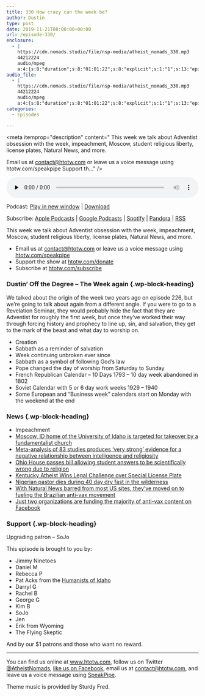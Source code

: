```yaml
---
title: 330 How crazy can the week be?
author: Dustin
type: post
date: 2019-11-21T08:00:00+00:00
url: /episode-330/
enclosure:
  - |
    https://cdn.nomads.studio/file/nsp-media/atheist_nomads_330.mp3
    44212224
    audio/mpeg
    a:4:{s:8:"duration";s:8:"01:01:22";s:8:"explicit";s:1:"1";s:13:"episode_title";s:26:"How crazy can the week be?";s:10:"episode_no";s:3:"330";}
audio_file:
  - |
    https://cdn.nomads.studio/file/nsp-media/atheist_nomads_330.mp3
    44212224
    audio/mpeg
    a:4:{s:8:"duration";s:8:"01:01:22";s:8:"explicit";s:1:"1";s:13:"episode_title";s:26:"How crazy can the week be?";s:10:"episode_no";s:3:"330";}
categories:
  - Episodes

---
```

<div itemscope itemtype="http://schema.org/AudioObject">
  <meta itemprop="name" content="330 How crazy can the week be?" />
  
  <meta itemprop="uploadDate" content="2019-11-21T01:00:00-07:00" />
  
  <meta itemprop="encodingFormat" content="audio/mpeg" />
  
  <meta itemprop="duration" content="PT1H01M22S" />
  
  <meta itemprop="description" content="
This week we talk about Adventist obsession with the week, impeachment, Moscow, student religious liberty, license plates, Natural News, and more.








Email us at contact@htotw.com or leave us a voice message using htotw.com/speakpipe
Support th..." />
  
  <meta itemprop="contentUrl" content="https://dts.podtrac.com/redirect.mp3/cdn.nomads.studio/file/nsp-media/atheist_nomads_330.mp3" />
  
  <meta itemprop="contentSize" content="42.2" />
  
  <div class="powerpress_player" id="powerpress_player_8593">
    <audio class="wp-audio-shortcode" id="audio-4114-337" preload="none" style="width: 100%;" controls="controls"><source type="audio/mpeg" src="https://dts.podtrac.com/redirect.mp3/cdn.nomads.studio/file/nsp-media/atheist_nomads_330.mp3?_=337" /><a href="https://dts.podtrac.com/redirect.mp3/cdn.nomads.studio/file/nsp-media/atheist_nomads_330.mp3">https://dts.podtrac.com/redirect.mp3/cdn.nomads.studio/file/nsp-media/atheist_nomads_330.mp3</a></audio>
  </div>
</div>

<p class="powerpress_links powerpress_links_mp3">
  Podcast: <a href="https://dts.podtrac.com/redirect.mp3/cdn.nomads.studio/file/nsp-media/atheist_nomads_330.mp3" class="powerpress_link_pinw" target="_blank" title="Play in new window" onclick="return powerpress_pinw('https://htotw.com/?powerpress_pinw=4114-podcast');" rel="nofollow">Play in new window</a> | <a href="https://dts.podtrac.com/redirect.mp3/cdn.nomads.studio/file/nsp-media/atheist_nomads_330.mp3" class="powerpress_link_d" title="Download" rel="nofollow" download="atheist_nomads_330.mp3">Download</a>
</p>

<p class="powerpress_links powerpress_subscribe_links">
  Subscribe: <a href="https://podcasts.apple.com/us/podcast/humanists-take-on-the-world/id530050098?mt=2&ls=1" class="powerpress_link_subscribe powerpress_link_subscribe_itunes" target="_blank" title="Subscribe on Apple Podcasts" rel="nofollow">Apple Podcasts</a> | <a href="https://www.google.com/podcasts?feed=aHR0cDovL2F0aGVpc3Rub21hZHMubGlic3luLmNvbS9yc3M%3D" class="powerpress_link_subscribe powerpress_link_subscribe_googleplay" target="_blank" title="Subscribe on Google Podcasts" rel="nofollow">Google Podcasts</a> | <a href="https://open.spotify.com/show/3LzK2xZGike6Tc1GEMtMbr?si=LieN9SNuTpq96smuaUsH8A" class="powerpress_link_subscribe powerpress_link_subscribe_spotify" target="_blank" title="Subscribe on Spotify" rel="nofollow">Spotify</a> | <a href="https://www.pandora.com/podcast/atheist-nomads/PC:10122?corr=62071012&part=ug" class="powerpress_link_subscribe powerpress_link_subscribe_pandora" target="_blank" title="Subscribe on Pandora" rel="nofollow">Pandora</a> | <a href="https://htotw.com/feed/podcast/" class="powerpress_link_subscribe powerpress_link_subscribe_rss" target="_blank" title="Subscribe via RSS" rel="nofollow">RSS</a>
</p>

This week we talk about Adventist obsession with the week, impeachment, Moscow, student religious liberty, license plates, Natural News, and more.

<!--more-->

  * Email us at <a href="mailto:contact@htotw.com” target=" rel="noopener noreferrer">contact@htotw.com</a> or leave us a voice message using <a href="https://htotw.com/speakpipe" target="_blank" rel="noopener noreferrer">htotw.com/speakpipe</a>
  * Support the show at <a href="https://htotw.com/donate" target="_blank" rel="noopener noreferrer">htotw.com/donate</a>
  * Subscribe at <a href="https://htotw.com/subscribe" target="_blank" rel="noopener noreferrer">htotw.com/subscribe</a>

### Dustin&#8217; Off the Degree &#8211; The Week again {.wp-block-heading}

We talked about the origin of the week two years ago on episode 226, but we&#8217;re going to talk about again from a different angle. If you were to go to a Revelation Seminar, they would probably hide the fact that they are Adventist for roughly the first week, but once they&#8217;ve worked their way through forcing history and prophecy to line up, sin, and salvation, they get to the mark of the beast and what day to worship on.

  * Creation
  * Sabbath as a reminder of salvation
  * Week continuing unbroken ever since
  * Sabbath as a symbol of following God&#8217;s law
  * Pope changed the day of worship from Saturday to Sunday
  * French Republican Calendar &#8211; 10 Days 1793 &#8211; 10 day week abandoned in 1802
  * Soviet Calendar with 5 or 6 day work weeks 1929 &#8211; 1940
  * Some European and &#8220;Business week&#8221; calendars start on Monday with the weekend at the end

### News {.wp-block-heading}

  * Impeachment
  * [Moscow, ID home of the University of Idaho is targeted for takeover by a fundamentalist church][1]
  * [Meta-analysis of 83 studies produces &#8216;very strong&#8217; evidence for a negative relationship between intelligence and religiosity][2]
  * [Ohio House passes bill allowing student answers to be scientifically wrong due to religion][3]
  * [Kentucky Atheist Wins Legal Challenge over Special License Plate][4]
  * [Nigerian pastor dies during 40 day dry fast in the wilderness][5]
  * [With Natural News barred from most US sites, they&#8217;ve moved on to fueling the Brazilian anti-vax movement][6]
  * [Just two organizations are funding the majority of anti-vax content on Facebook][7]

### Support {.wp-block-heading}

Upgrading patron &#8211; SoJo

This episode is brought to you by:

  * Jimmy Ninetoes
  * Daniel M
  * Rebecca P
  * Pat Acks from the <a href="https://www.humanistsofidaho.org" target="_blank" rel="noopener noreferrer">Humanists of Idaho</a>
  * Darryl G
  * Rachel B
  * George G
  * Kim B
  * SoJo
  * Jen
  * Erik from Wyoming
  * The Flying Skeptic

And by our $1 patrons and those who want no reward.

<hr class="wp-block-separator" />

You can find us online at <a href="https://www.htotw.com/" target="_blank" rel="noopener noreferrer">www.htotw.com</a>, follow us on Twitter <a href="https://twitter.com/AtheistNomads" target="_blank" rel="noopener noreferrer">@AtheistNomads</a>, <a href="https://htotw.com/facebook" target="_blank" rel="noopener noreferrer">like us on Facebook</a>, email us at <contact@htotw.com>, and leave us a voice message using <a href="https://htotw.com/speakpipe" target="_blank" rel="noopener noreferrer">SpeakPipe</a>.

Theme music is provided by Sturdy Fred.

 [1]: https://www.au.org/blogs/moscow-idaho-takeover
 [2]: https://www.psypost.org/2019/11/meta-analysis-of-83-studies-produces-very-strong-evidence-for-a-negative-relationship-between-intelligence-and-religiosity-54897
 [3]: https://local12.com/news/local/ohio-house-passes-bill-allowing-student-answers-to-be-scientifically-wrong-due-to-religion
 [4]: https://www.wkyufm.org/post/kentucky-atheist-wins-legal-challenge-over-special-license-plate
 [5]: https://kikiotolu.com/nigerian-pastor-dies-after-embarking-on-40-days-dry-fasting/
 [6]: https://www.vice.com/en_us/article/59n83k/the-us-is-exporting-viral-anti-vaxxer-content-to-brazil
 [7]: https://www.theguardian.com/technology/2019/nov/13/majority-antivaxx-vaccine-ads-facebook-funded-by-two-organizations-study